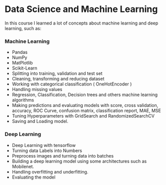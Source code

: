 # Data Science and Machine Learning


In this course I learned a lot of concepts about machine learning and deep learning, such as:

### Machine Learning
- Pandas
- NumPy
- MatPlotlib
- Scikit-Learn
- Splitting into training, validation and test set
- Cleaning, transforming and reducing dataset
- Working with categorical classification ( OneHotEncoder )
- Handling missing values
- Regression, Classification, Decision trees and others machine learning algorithms
- Making predictions and evaluating models with score, cross validation, accuracy, ROC Curve, confusion matrix, classification report, MAE, MSE
- Tuning Hyperparameters with GridSearch and RandomizedSearchCV
- Saving and Loading model.

### Deep Learning

- Deep Learning with tensorflow
- Turning data Labels into Numbers
- Preprocess images and turning data into batches
- Building a deep learning model using some architectures such as Mobilenet.
- Handling overfitting and underfitting.
- Evaluating the model
